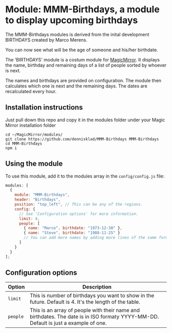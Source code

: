 # Module: MMM-Birthdays, a module to display upcoming birthdays

The MMM-Birthdays modules is derived from the inital development BIRTHDAYS created by Marco Merens.

You can now see what will be the age of someone and his/her birthdate.

The 'BIRTHDAYS' module is a costum module for [MagicMirror](https://github.com/MichMich/MagicMirror).
It displays the name, birthday and remaining days of a list of people sorted by whoever is next.


The names and birthdays are provided on configuration. The module then calculates which one is next and the remaining days.
The dates are recalculated every hour.

## Installation instructions

Just pull down this repo and copy it in the modules folder under your Magic Mirror installation folder

```
cd ~/MagicMirror/modules/
git clone https://github.com/dennisklad/MMM-Birthdays MMM-Birthdays
cd MMM-Birthdays
npm i
```

## Using the module

To use this module, add it to the modules array in the `config/config.js` file:

```javascript
modules: [
  {
    module: "MMM-Birthdays",
    header: "Birthdays",
    position: "top_left", // This can be any of the regions.
    config: {
      // See 'Configuration options' for more information.
      limit: 4,
      people: [
        { name: "Marco", birthdate: "1973-12-30" },
        { name: "Steve", birthdate: "1988-11-25" }
        // You can add more names by adding more lines of the same format.
      ]
    }
  }
];

```

## Configuration options

<table width="100%">
  <!-- why, markdown... -->
  <thead>
    <tr>
      <th>Option</th>
      <th width="100%">Description</th>
    </tr>
  <thead>
  <tbody>
    <tr>
      <td><code>limit</code></td>
      <td>This is number of birthdays you want to show in the future. Default is 4. It's the length of the table.
      </td>
</tr>
    <tr>
      <td><code>people</code></td>
      <td>This is an array of people with their name and birthdates. The date is in ISO formaty YYYY-MM-DD. 
	Default is just a example of one.
      </td>
    </tr>
  </tbody>
</table>
